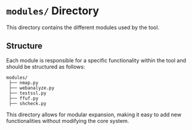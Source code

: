 # `modules/` Directory

This directory contains the different modules used by the tool.

## Structure
Each module is responsible for a specific functionality within the tool and should be structured as follows:
```
modules/
 ├── nmap.py
 ├── webanalyze.py
 ├── testssl.py
 ├── ffuf.py
 ├── shcheck.py
```

This directory allows for modular expansion, making it easy to add new functionalities without modifying the core system.

